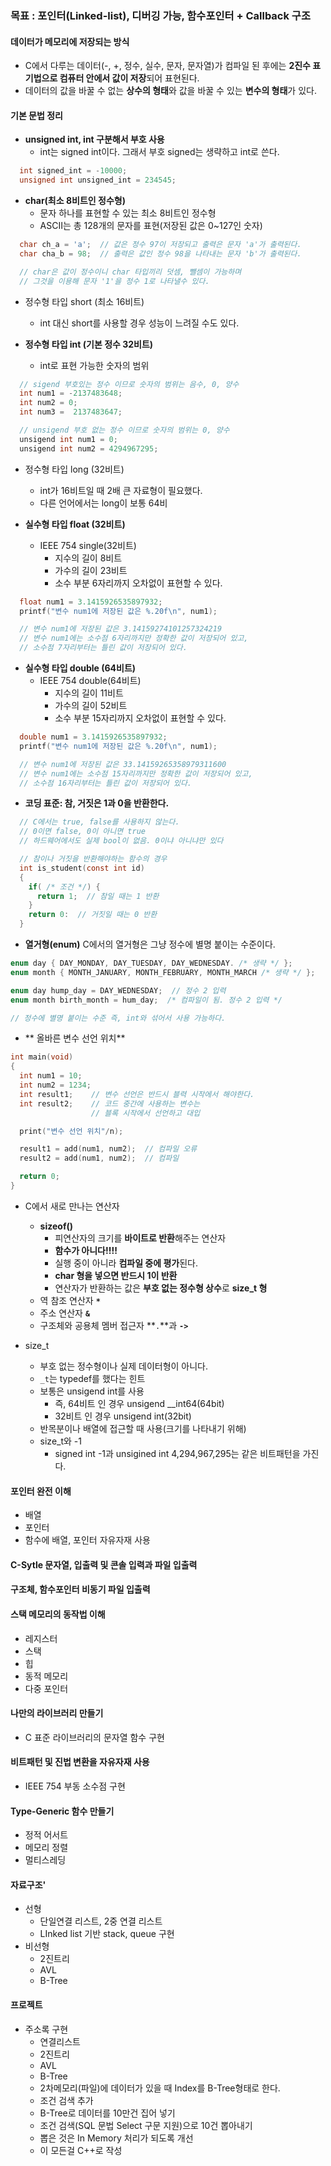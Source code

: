 ### 목표 : 포인터(Linked-list), 디버깅 가능, 함수포인터 + Callback 구조


#### 데이터가 메모리에 저장되는 방식
- C에서 다루는 데이터(-, +, 정수, 실수, 문자, 문자열)가 컴파일 된 후에는 **2진수 표기법으로 컴퓨터 안에서 값이 저장**되어 표현된다.
- 데이터의 값을 바꿀 수 없는 **상수의 형태**와 값을 바꿀 수 있는 **변수의 형태**가 있다.

#### 기본 문법 정리
- **unsigned int, int 구분해서 부호 사용**
  - int는 signed int이다. 그래서 부호 signed는 생략하고 int로 쓴다.
```C
  int signed_int = -10000;
  unsigned int unsigned_int = 234545;
```
- **char(최소 8비트인 정수형)**
  - 문자 하나를 표현할 수 있는 최소 8비트인 정수형
  - ASCII는 총 128개의 문자를 표현(저장된 값은 0~127인 숫자)
```C
  char ch_a = 'a';  // 값은 정수 97이 저장되고 출력은 문자 'a'가 출력된다.
  char cha_b = 98;  // 출력은 값인 정수 98을 나타내는 문자 'b'가 출력된다.

  // char은 값이 정수이니 char 타입끼리 덧셈, 뺄셈이 가능하며
  // 그것을 이용해 문자 '1'을 정수 1로 나타낼수 있다.
```

- 정수형 타입 short (최소 16비트)
  - int 대신 short를 사용할 경우 성능이 느려질 수도 있다.

- **정수형 타입 int (기본 정수 32비트)**
  - int로 표현 가능한 숫자의 범위
```C
  // sigend 부호있는 정수 이므로 숫자의 범위는 음수, 0, 양수 
  int num1 = -2137483648;
  int num2 = 0;
  int num3 =  2137483647;

  // unsigend 부호 없는 정수 이므로 숫자의 범위는 0, 양수
  unsigend int num1 = 0;
  unsigend int num2 = 4294967295;
```

- 정수형 타입 long (32비트)
  - int가 16비트일 때 2배 큰 자료형이 필요했다.
  - 다른 언어에서는 long이 보통 64비


- **실수형 타입 float (32비트)**
  - IEEE 754 single(32비트)
    - 지수의 길이 8비트
    - 가수의 길이 23비트
    - 소수 부분 6자리까지 오차없이 표현할 수 있다.
```C
  float num1 = 3.1415926535897932;  
  printf("변수 num1에 저장된 값은 %.20f\n", num1);

  // 변수 num1에 저장된 값은 3.14159274101257324219
  // 변수 num1에는 소수점 6자리까지만 정확한 값이 저장되어 있고,
  // 소수점 7자리부터는 틀린 값이 저장되어 있다.
```

- **실수형 타입 double (64비트)**
  - IEEE 754 double(64비트)
    - 지수의 길이 11비트
    - 가수의 길이 52비트
    - 소수 부분 15자리까지 오차없이 표현할 수 있다.
```C
  double num1 = 3.1415926535897932;  
  printf("변수 num1에 저장된 값은 %.20f\n", num1);

  // 변수 num1에 저장된 값은 33.14159265358979311600
  // 변수 num1에는 소수점 15자리까지만 정확한 값이 저장되어 있고,
  // 소수점 16자리부터는 틀린 값이 저장되어 있다.
```

- **코딩 표준: 참, 거짓은 1과 0을 반환한다.**
```C
  // C에서는 true, false를 사용하지 않는다.
  // 0이면 false, 0이 아니면 true
  // 하드웨어에서도 실제 bool이 없음. 0이냐 아니냐만 있다

  // 참이나 거짓을 반환해야하는 함수의 경우
  int is_student(const int id)
  {
    if( /* 조건 */) {
      return 1;  // 참일 때는 1 반환
    }
    return 0:  // 거짓일 때는 0 반환
  }
```

- **열거형(enum)**
C에서의 열거형은 그냥 정수에 별명 붙이는 수준이다.
```C
enum day { DAY_MONDAY, DAY_TUESDAY, DAY_WEDNESDAY. /* 생략 */ };
enum month { MONTH_JANUARY, MONTH_FEBRUARY, MONTH_MARCH /* 생략 */ };

enum day hump_day = DAY_WEDNESDAY;  // 정수 2 입력
enum month birth_month = hum_day;  /* 컴파일이 됨. 정수 2 입력 */

// 정수에 별명 붙이는 수준 즉, int와 섞어서 사용 가능하다.
```
- ** 올바른 변수 선언 위치**
```C
int main(void)
{
  int num1 = 10;
  int num2 = 1234;
  int result1;    // 변수 선언은 반드시 블력 시작에서 해야한다.
  int result2;    // 코드 중간에 사용하는 변수는
                  // 블록 시작에서 선언하고 대입

  print("변수 선언 위치"/n);

  result1 = add(num1, num2);  // 컴파일 오류
  result2 = add(num1, num2);  // 컴파일

  return 0;
}
```

- C에서 새로 만나는 연산자
  - **sizeof()**
    - 피연산자의 크기를 **바이트로 반환**해주는 연산자
    - **함수가 아니다!!!!**
    - 실행 중이 아니라 **컴파일 중에 평가**된다.
    - **char 형을 넣으면 반드시 1이 반환**
    - 연산자가 반환하는 값은 **부호 없는 정수형 상수**로 **size_t 형**
  - 역 참조 연산자 **`*`**
  - 주소 연산자 **`&`**
  - 구조체와 공용체 멤버 접근자 **`.`**과 **`->`**
    
- size_t
  - 부호 없는 정수형이나 실제 데이터형이 아니다.
  - `_t`는 typedef를 했다는 힌트
  - 보통은 unsigend int를 사용
    - 즉, 64비트 인 경우 unsigend __int64(64bit)
    - 32비트 인 경우 unsigend int(32bit)
  - 반목분이나 배열에 접근할 때 사용(크기를 나타내기 위해)
  - size_t와 -1
    - signed int -1과 unsigined int 4,294,967,295는 같은 비트패턴을 가진다.

      
#### 포인터 완전 이해
- 배열
- 포인터
- 함수에 배열, 포인터 자유자재 사용

#### C-Sytle 문자열, 입출력 및 콘솔 입력과 파일 입출력

#### 구조체, 함수포인터 비동기 파일 입출력

#### 스택 메모리의 동작법 이해
- 레지스터
- 스택
- 힙
- 동적 메모리
- 다중 포인터

#### 나만의 라이브러리 만들기
- C 표준 라이브러리의 문자열 함수 구현

#### 비트패턴 및 진법 변환을 자유자재 사용
- IEEE 754 부동 소수점 구현

#### Type-Generic 함수 만들기
- 정적 어서트
- 메모리 정렬
- 멀티스레딩

#### 자료구조'
- 선형
  - 단일연결 리스트, 2중 연결 리스트
  - LInked list 기반 stack, queue 구현
- 비선형
  - 2진트리
  - AVL
  - B-Tree

#### 프로젝트
- 주소록 구현
  - 연결리스트
  - 2진트리
  - AVL
  - B-Tree
  - 2차메모리(파일)에 데이터가 있을 때 Index를 B-Tree형태로 한다.
  - 조건 검색 추가
  - B-Tree로 데이터를 10만건 집어 넣기
  - 조건 검색(SQL 문법 Select 구문 지원)으로 10건 뽑아내기
  - 뽑은 것은 In Memory 처리가 되도록 개선
  - 이 모든걸 C++로 작성
